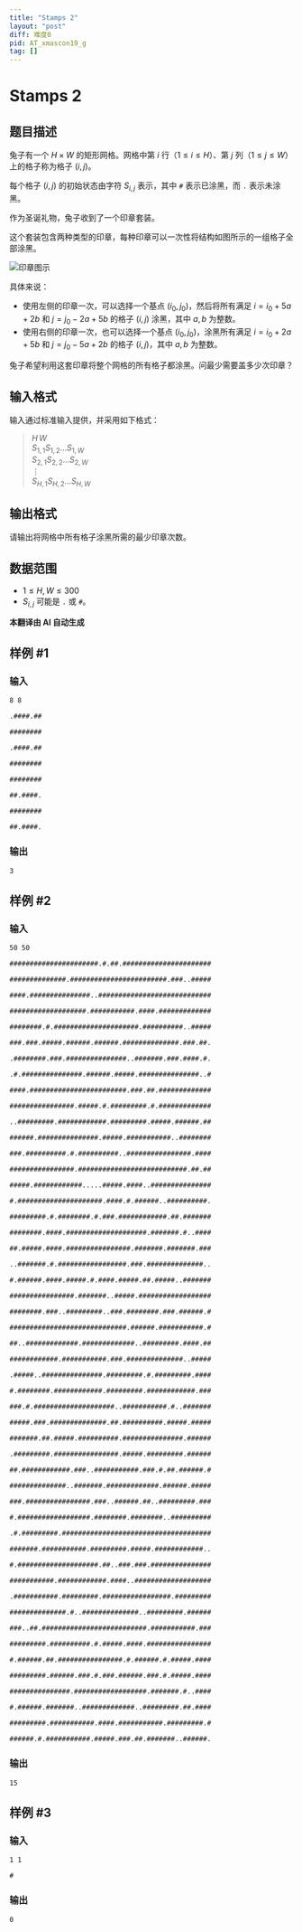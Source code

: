 ```yaml
---
title: "Stamps 2"
layout: "post"
diff: 难度0
pid: AT_xmascon19_g
tag: []
---
```


# Stamps 2

## 题目描述

兔子有一个 $H \times W$ 的矩形网格。网格中第 $i$ 行（$1 \le i \le H$）、第 $j$ 列（$1 \le j \le W$）上的格子称为格子 $(i, j)$。

每个格子 $(i, j)$ 的初始状态由字符 $S_{i,j}$ 表示，其中 `#` 表示已涂黑，而 `.` 表示未涂黑。

作为圣诞礼物，兔子收到了一个印章套装。

这个套装包含两种类型的印章，每种印章可以一次性将结构如图所示的一组格子全部涂黑。

![印章图示](https://cdn.luogu.com.cn/upload/vjudge_pic/AT_xmascon19_g/effb0a4e4b916802f9ba49bd3bf7b2236f442de0.png)

具体来说：

- 使用左侧的印章一次，可以选择一个基点 $(i_0, j_0)$，然后将所有满足 $i = i_0 + 5a + 2b$ 和 $j = j_0 - 2a + 5b$ 的格子 $(i, j)$ 涂黑，其中 $a, b$ 为整数。
- 使用右侧的印章一次，也可以选择一个基点 $(i_0, j_0)$，涂黑所有满足 $i = i_0 + 2a + 5b$ 和 $j = j_0 - 5a + 2b$ 的格子 $(i, j)$，其中 $a, b$ 为整数。

兔子希望利用这套印章将整个网格的所有格子都涂黑。问最少需要盖多少次印章？

## 输入格式

输入通过标准输入提供，并采用如下格式：

> $H\, W$  
> $S_{1,1} S_{1,2} \ldots S_{1,W}$  
> $S_{2,1} S_{2,2} \ldots S_{2,W}$  
> $\vdots$  
> $S_{H,1} S_{H,2} \ldots S_{H,W}$

## 输出格式

请输出将网格中所有格子涂黑所需的最少印章次数。

## 数据范围

- $1 \le H, W \le 300$
- $S_{i,j}$ 可能是 `.` 或 `#`。

 **本翻译由 AI 自动生成**

## 样例 #1

### 输入

```
8 8
.####.##
########
.####.##
########
########
##.####.
########
##.####.
```

### 输出

```
3
```

## 样例 #2

### 输入

```
50 50
######################.#.##.######################
##############.########################.###..#####
####.###############..############################
###################.###########.####.#############
########.#.#####################.##########..#####
###.###.#####.######.######.##############.###.##.
.########.###.###############..#######.###.####.#.
.#.###############.######.#####.###############..#
####.########################.###.##.#############
################.#####.#.#########.#.#############
..#########.############.#########.#####.######.##
######.###############.#####.###########..########
###.##########.#.##########..################.####
################.###########################.##.##
#####.############.....#####.####..###############
#.#####################.####.#.######..##########.
#########.#.########.#.###.############.##.#######
########.####.####################.#######.#..####
##.#####.####.################.#######.#######.###
..#######.#.#################.###.##############..
#.######.####.#####.#.####.#####.##.#####..#######
################.#######..#####.##################
########.###..#########..###.########.###.######.#
#############################.######.###########.#
##..#############.#############..#########.####.##
############.###########.###.##############..#####
.#####..###############.#########.#.#########.####
#.########.############.#########.############.###
###.#.####################..###########.#..#######
#####.###.##############.##.##########.#####.#####
#######.##.#####.##########.###############.######
.#########.################.#####.#########.######
##.############.###..###########.###.#.##.######.#
##############..#######.#############.######.#####
###.################.###..######.##..#########.###
#.##################.########.########..##########
.#.#########.#####################################
#######.###########.#########.#####.############..
#.####################.##..###.###.###############
###########.############.####..###################
.###########.#########.#################.#########
##############.#..##############..#########.######
###..##.##########################.###########.###
#########.##########.#.#####.####.################
#.######.##.################.#.######.#.#####.####
#########.######.###.#.###.######.###.#.#####.####
###############.##################.#######.#..####
#.######.#######..#############..#########.##.####
#########.###########.####.###########.#########.#
######.#.###########.#####.###.##.#######..######.
```

### 输出

```
15
```

## 样例 #3

### 输入

```
1 1
#
```

### 输出

```
0
```


